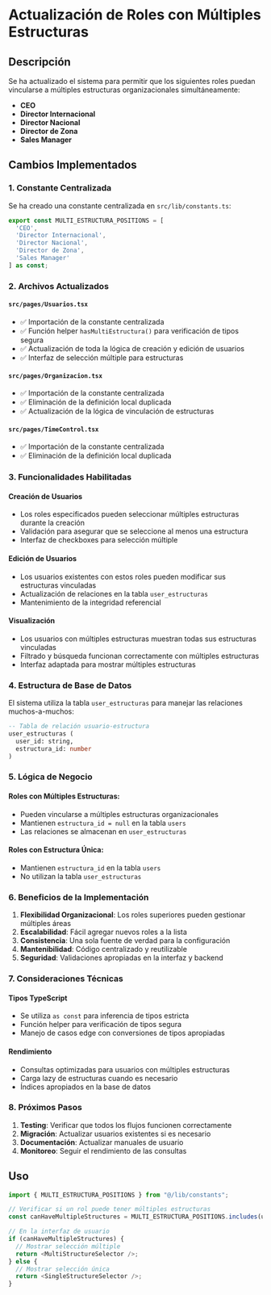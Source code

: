 # Actualización de Roles con Múltiples Estructuras

## Descripción

Se ha actualizado el sistema para permitir que los siguientes roles puedan vincularse a múltiples estructuras organizacionales simultáneamente:

- **CEO**
- **Director Internacional**
- **Director Nacional**
- **Director de Zona**
- **Sales Manager**

## Cambios Implementados

### 1. Constante Centralizada

Se ha creado una constante centralizada en `src/lib/constants.ts`:

```typescript
export const MULTI_ESTRUCTURA_POSITIONS = [
  'CEO', 
  'Director Internacional', 
  'Director Nacional',
  'Director de Zona',
  'Sales Manager'
] as const;
```

### 2. Archivos Actualizados

#### **`src/pages/Usuarios.tsx`**
- ✅ Importación de la constante centralizada
- ✅ Función helper `hasMultiEstructura()` para verificación de tipos segura
- ✅ Actualización de toda la lógica de creación y edición de usuarios
- ✅ Interfaz de selección múltiple para estructuras

#### **`src/pages/Organizacion.tsx`**
- ✅ Importación de la constante centralizada
- ✅ Eliminación de la definición local duplicada
- ✅ Actualización de la lógica de vinculación de estructuras

#### **`src/pages/TimeControl.tsx`**
- ✅ Importación de la constante centralizada
- ✅ Eliminación de la definición local duplicada

### 3. Funcionalidades Habilitadas

#### **Creación de Usuarios**
- Los roles especificados pueden seleccionar múltiples estructuras durante la creación
- Validación para asegurar que se seleccione al menos una estructura
- Interfaz de checkboxes para selección múltiple

#### **Edición de Usuarios**
- Los usuarios existentes con estos roles pueden modificar sus estructuras vinculadas
- Actualización de relaciones en la tabla `user_estructuras`
- Mantenimiento de la integridad referencial

#### **Visualización**
- Los usuarios con múltiples estructuras muestran todas sus estructuras vinculadas
- Filtrado y búsqueda funcionan correctamente con múltiples estructuras
- Interfaz adaptada para mostrar múltiples estructuras

### 4. Estructura de Base de Datos

El sistema utiliza la tabla `user_estructuras` para manejar las relaciones muchos-a-muchos:

```sql
-- Tabla de relación usuario-estructura
user_estructuras (
  user_id: string,
  estructura_id: number
)
```

### 5. Lógica de Negocio

#### **Roles con Múltiples Estructuras:**
- Pueden vincularse a múltiples estructuras organizacionales
- Mantienen `estructura_id = null` en la tabla `users`
- Las relaciones se almacenan en `user_estructuras`

#### **Roles con Estructura Única:**
- Mantienen `estructura_id` en la tabla `users`
- No utilizan la tabla `user_estructuras`

### 6. Beneficios de la Implementación

1. **Flexibilidad Organizacional**: Los roles superiores pueden gestionar múltiples áreas
2. **Escalabilidad**: Fácil agregar nuevos roles a la lista
3. **Consistencia**: Una sola fuente de verdad para la configuración
4. **Mantenibilidad**: Código centralizado y reutilizable
5. **Seguridad**: Validaciones apropiadas en la interfaz y backend

### 7. Consideraciones Técnicas

#### **Tipos TypeScript**
- Se utiliza `as const` para inferencia de tipos estricta
- Función helper para verificación de tipos segura
- Manejo de casos edge con conversiones de tipos apropiadas

#### **Rendimiento**
- Consultas optimizadas para usuarios con múltiples estructuras
- Carga lazy de estructuras cuando es necesario
- Índices apropiados en la base de datos

### 8. Próximos Pasos

1. **Testing**: Verificar que todos los flujos funcionen correctamente
2. **Migración**: Actualizar usuarios existentes si es necesario
3. **Documentación**: Actualizar manuales de usuario
4. **Monitoreo**: Seguir el rendimiento de las consultas

## Uso

```typescript
import { MULTI_ESTRUCTURA_POSITIONS } from "@/lib/constants";

// Verificar si un rol puede tener múltiples estructuras
const canHaveMultipleStructures = MULTI_ESTRUCTURA_POSITIONS.includes(userPosition);

// En la interfaz de usuario
if (canHaveMultipleStructures) {
  // Mostrar selección múltiple
  return <MultiStructureSelector />;
} else {
  // Mostrar selección única
  return <SingleStructureSelector />;
}
``` 